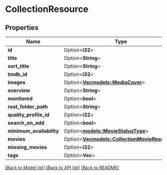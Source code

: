 # CollectionResource

## Properties

Name | Type | Description | Notes
------------ | ------------- | ------------- | -------------
**id** | Option<**i32**> |  | [optional]
**title** | Option<**String**> |  | [optional]
**sort_title** | Option<**String**> |  | [optional]
**tmdb_id** | Option<**i32**> |  | [optional]
**images** | Option<[**Vec<models::MediaCover>**](MediaCover.md)> |  | [optional]
**overview** | Option<**String**> |  | [optional]
**monitored** | Option<**bool**> |  | [optional]
**root_folder_path** | Option<**String**> |  | [optional]
**quality_profile_id** | Option<**i32**> |  | [optional]
**search_on_add** | Option<**bool**> |  | [optional]
**minimum_availability** | Option<[**models::MovieStatusType**](MovieStatusType.md)> |  | [optional]
**movies** | Option<[**Vec<models::CollectionMovieResource>**](CollectionMovieResource.md)> |  | [optional]
**missing_movies** | Option<**i32**> |  | [optional]
**tags** | Option<**Vec<i32>**> |  | [optional]

[[Back to Model list]](../README.md#documentation-for-models) [[Back to API list]](../README.md#documentation-for-api-endpoints) [[Back to README]](../README.md)


